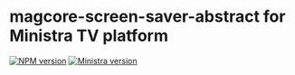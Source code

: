 # magcore-screen-saver-abstract for Ministra TV platform

[![NPM version](https://img.shields.io/npm/v/magcore-screen-saver-abstract.svg?style=flat-square)](https://www.npmjs.com/package/magcore-screen-saver-abstract)
[![Ministra version](https://img.shields.io/badge/Ministra-5.6.0-%23532560.svg?style=flat-square)](https://ministra.com)
